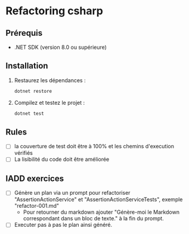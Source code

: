# Refactoring csharp

## Prérequis

- .NET SDK (version 8.0 ou supérieure)

## Installation

1. Restaurez les dépendances :

    ```bash
    dotnet restore
    ```

2. Compilez et testez le projet :

    ```bash
    dotnet test
    ```

## Rules

- [ ] la couverture de test doit être à 100% et les chemins d'execution vérifiés
- [ ] La lisibilité du code doit être améliorée

## IADD exercices

- [ ] Génère un plan via un prompt pour refactoriser "AssertionActionService" et "AssertionActionServiceTests", exemple "refactor-001.md"
  - Pour retourner du markdown ajouter "Génère-moi le Markdown correspondant dans un bloc de texte." à la fin du prompt.
- [ ] Executer pas à pas le plan ainsi généré.

